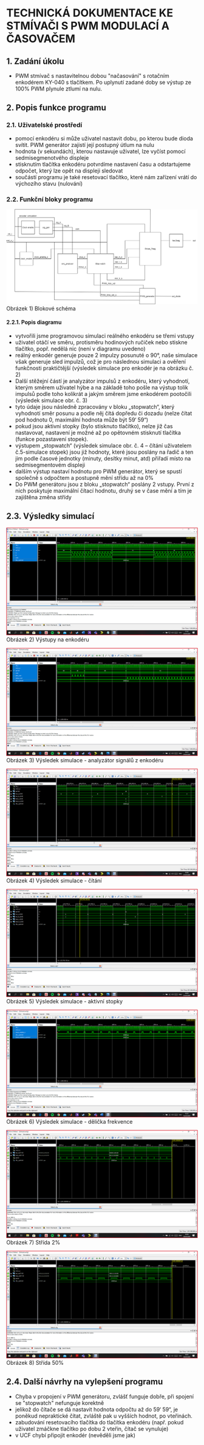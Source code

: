 # TECHNICKÁ DOKUMENTACE KE STMÍVAČI S PWM MODULACÍ A ČASOVAČEM
## 1.	Zadání úkolu
*	PWM stmívač s nastavitelnou dobou "načasování" s rotačním enkodérem KY-040 s tlačítkem. 
Po uplynutí zadané doby se výstup ze 100% PWM plynule ztlumí na nulu.
## 2.	Popis funkce programu
### 2.1.	Uživatelské prostředí
*	pomocí enkodéru si může uživatel nastavit dobu, po kterou bude dioda svítit. PWM generátor zajistí její postupný útlum na nulu
*	hodnota (v sekundách), kterou nastavuje uživatel, lze vyčíst pomocí sedmisegmenotvého displeje
*	stisknutím tlačítka enkodéru potvrdíme nastavení času a odstartujeme odpočet, který lze opět na displeji sledovat
* součástí programu je také resetovací tlačítko, které nám zařízení vrátí do výchozího stavu (nulování)

### 2.2.	Funkční bloky programu
![Block diagram](https://github.com/Filip-ZL/Digital-electronics-1/blob/master/labs/project/kk.png)
Obrázek 1) Blokové schéma 
#### 2.2.1.	Popis diagramu
-	vytvořili jsme programovou simulaci reálného enkodéru se třemi vstupy 
-	uživatel otáčí ve směru, protisměru hodinových ručiček nebo stiskne tlačítko, popř. nedělá nic (není v diagramu uvedeno)
-	reálný enkodér generuje pouze 2 impulzy posunuté o 90°, naše simulace však generuje sled impulzů, což je pro následnou simulaci a ověření funkčnosti praktičtější (výsledek simulace pro enkodér je na obrázku č. 2)
-	Další stěžejní částí je analyzátor impulsů z enkodéru, který vyhodnotí, kterým směrem uživatel hýbe a na základě toho pošle na výstup tolik impulsů podle toho kolikrát a jakým směrem jsme enkodérem pootočili (výsledek simulace obr. č. 3)
-	tyto údaje jsou následně zpracovány v bloku „stopwatch“, který vyhodnotí směr posunu a podle něj čítá dopředu či dozadu (nelze čítat pod hodnotu 0, maximální hodnota může být 59‘ 59“)
-	pokud jsou aktivní stopky (bylo stisknuto tlačítko), nelze již čas nastavovat, nastavení je možné až po opětovném stisknutí tlačítka (funkce pozastavení stopek).
-	výstupem „stopwatch“ (výsledek simulace obr. č. 4 – čítání uživatelem č.5-simulace stopek) jsou již hodnoty, které jsou poslány na řadič a ten jim podle časové jednotky (minuty, desítky minut, atd) přiřadí místo na sedmisegmentovém displeji
-	dalším výstup nastaví hodnotu pro PWM generátor, který se spustí společně s odpočtem a postupně mění střídu až na 0%
-	Do PWM generátoru jsou z bloku „stopwatch“ poslány 2 vstupy. První z nich poskytuje maximální čítací hodnotu, druhý se v čase mění a tím je zajištěna změna střídy

## 2.3.	Výsledky simulací
![encoder](https://github.com/Filip-ZL/Digital-electronics-1/blob/master/labs/project/encoder.PNG)
Obrázek 2) Výstupy na enkodéru

![enc_analyser](https://github.com/Filip-ZL/Digital-electronics-1/blob/master/labs/project/analyzer.PNG)
Obrázek 3) Výsledek simulace - analyzátor signálů z enkodéru

![counter](https://github.com/Filip-ZL/Digital-electronics-1/blob/master/labs/project/counter.PNG)
Obrázek 4) Výsledek simulace - čítání

![stopwatch](https://github.com/Filip-ZL/Digital-electronics-1/blob/master/labs/project/set_timer.PNG)
Obrázek 5) Výsledek simulace - aktivní stopky

![clock_enable](https://github.com/Filip-ZL/Digital-electronics-1/blob/master/labs/project/Clock_enabled.PNG)
Obrázek 6) Výsledek simulace - dělička frekvence

![Duty_cycle1](https://github.com/Filip-ZL/Digital-electronics-1/blob/master/labs/project/strida%202%25.PNG)
Obrázek 7) Střída 2%

![Duty_cycle2](https://github.com/Filip-ZL/Digital-electronics-1/blob/master/labs/project/strida%2050%25.PNG)
Obrázek 8) Střída 50%

## 2.4.	Další návrhy na vylepšení programu
- Chyba v propojení v PWM generátoru, zvlášť funguje dobře, při spojení se "stopwatch" nefunguje korektně
-	jelikož do čítače se dá nastavit hodnota odpočtu až do 59‘ 59“, je poněkud nepraktické čítat, zvláště pak u vyšších hodnot, po vteřinách. 
-	zabudování resetovacího tlačítka do tlačítka enkodéru (např. pokud uživatel zmáčkne tlačítko po dobu 2 vteřin, čítač se vynuluje)
- v UCF chybí připojit enkodér (nevěděli jsme jak)
